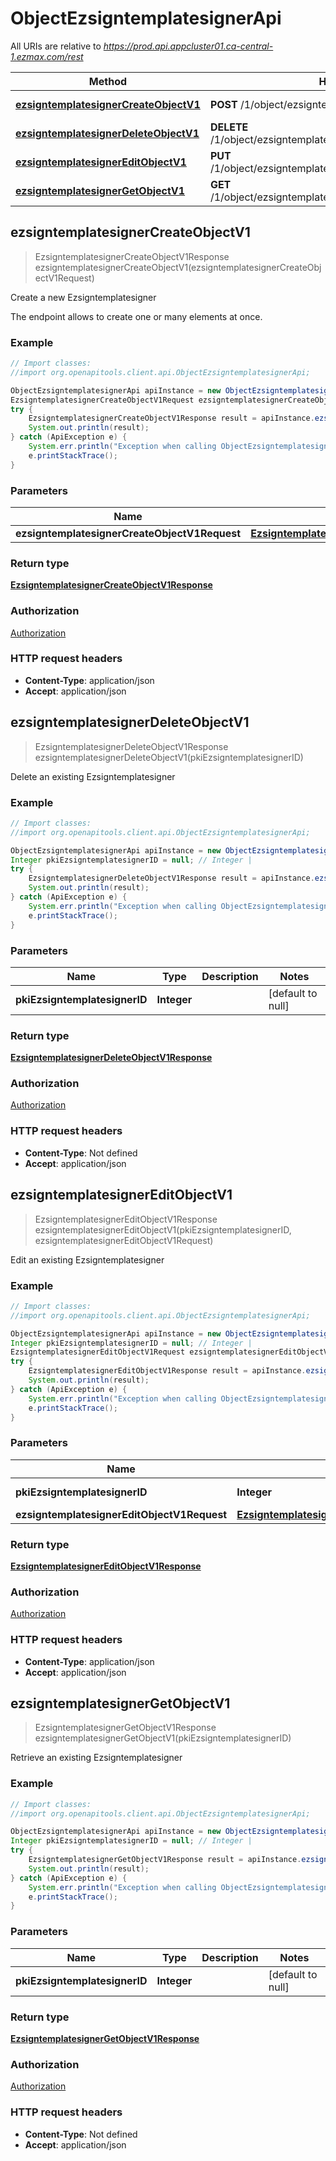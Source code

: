 # ObjectEzsigntemplatesignerApi

All URIs are relative to *https://prod.api.appcluster01.ca-central-1.ezmax.com/rest*

Method | HTTP request | Description
------------- | ------------- | -------------
[**ezsigntemplatesignerCreateObjectV1**](ObjectEzsigntemplatesignerApi.md#ezsigntemplatesignerCreateObjectV1) | **POST** /1/object/ezsigntemplatesigner | Create a new Ezsigntemplatesigner
[**ezsigntemplatesignerDeleteObjectV1**](ObjectEzsigntemplatesignerApi.md#ezsigntemplatesignerDeleteObjectV1) | **DELETE** /1/object/ezsigntemplatesigner/{pkiEzsigntemplatesignerID} | Delete an existing Ezsigntemplatesigner
[**ezsigntemplatesignerEditObjectV1**](ObjectEzsigntemplatesignerApi.md#ezsigntemplatesignerEditObjectV1) | **PUT** /1/object/ezsigntemplatesigner/{pkiEzsigntemplatesignerID} | Edit an existing Ezsigntemplatesigner
[**ezsigntemplatesignerGetObjectV1**](ObjectEzsigntemplatesignerApi.md#ezsigntemplatesignerGetObjectV1) | **GET** /1/object/ezsigntemplatesigner/{pkiEzsigntemplatesignerID} | Retrieve an existing Ezsigntemplatesigner



## ezsigntemplatesignerCreateObjectV1

> EzsigntemplatesignerCreateObjectV1Response ezsigntemplatesignerCreateObjectV1(ezsigntemplatesignerCreateObjectV1Request)

Create a new Ezsigntemplatesigner

The endpoint allows to create one or many elements at once.

### Example

```java
// Import classes:
//import org.openapitools.client.api.ObjectEzsigntemplatesignerApi;

ObjectEzsigntemplatesignerApi apiInstance = new ObjectEzsigntemplatesignerApi();
EzsigntemplatesignerCreateObjectV1Request ezsigntemplatesignerCreateObjectV1Request = new EzsigntemplatesignerCreateObjectV1Request(); // EzsigntemplatesignerCreateObjectV1Request | 
try {
    EzsigntemplatesignerCreateObjectV1Response result = apiInstance.ezsigntemplatesignerCreateObjectV1(ezsigntemplatesignerCreateObjectV1Request);
    System.out.println(result);
} catch (ApiException e) {
    System.err.println("Exception when calling ObjectEzsigntemplatesignerApi#ezsigntemplatesignerCreateObjectV1");
    e.printStackTrace();
}
```

### Parameters


Name | Type | Description  | Notes
------------- | ------------- | ------------- | -------------
 **ezsigntemplatesignerCreateObjectV1Request** | [**EzsigntemplatesignerCreateObjectV1Request**](EzsigntemplatesignerCreateObjectV1Request.md)|  |

### Return type

[**EzsigntemplatesignerCreateObjectV1Response**](EzsigntemplatesignerCreateObjectV1Response.md)

### Authorization

[Authorization](../README.md#Authorization)

### HTTP request headers

- **Content-Type**: application/json
- **Accept**: application/json


## ezsigntemplatesignerDeleteObjectV1

> EzsigntemplatesignerDeleteObjectV1Response ezsigntemplatesignerDeleteObjectV1(pkiEzsigntemplatesignerID)

Delete an existing Ezsigntemplatesigner



### Example

```java
// Import classes:
//import org.openapitools.client.api.ObjectEzsigntemplatesignerApi;

ObjectEzsigntemplatesignerApi apiInstance = new ObjectEzsigntemplatesignerApi();
Integer pkiEzsigntemplatesignerID = null; // Integer | 
try {
    EzsigntemplatesignerDeleteObjectV1Response result = apiInstance.ezsigntemplatesignerDeleteObjectV1(pkiEzsigntemplatesignerID);
    System.out.println(result);
} catch (ApiException e) {
    System.err.println("Exception when calling ObjectEzsigntemplatesignerApi#ezsigntemplatesignerDeleteObjectV1");
    e.printStackTrace();
}
```

### Parameters


Name | Type | Description  | Notes
------------- | ------------- | ------------- | -------------
 **pkiEzsigntemplatesignerID** | **Integer**|  | [default to null]

### Return type

[**EzsigntemplatesignerDeleteObjectV1Response**](EzsigntemplatesignerDeleteObjectV1Response.md)

### Authorization

[Authorization](../README.md#Authorization)

### HTTP request headers

- **Content-Type**: Not defined
- **Accept**: application/json


## ezsigntemplatesignerEditObjectV1

> EzsigntemplatesignerEditObjectV1Response ezsigntemplatesignerEditObjectV1(pkiEzsigntemplatesignerID, ezsigntemplatesignerEditObjectV1Request)

Edit an existing Ezsigntemplatesigner



### Example

```java
// Import classes:
//import org.openapitools.client.api.ObjectEzsigntemplatesignerApi;

ObjectEzsigntemplatesignerApi apiInstance = new ObjectEzsigntemplatesignerApi();
Integer pkiEzsigntemplatesignerID = null; // Integer | 
EzsigntemplatesignerEditObjectV1Request ezsigntemplatesignerEditObjectV1Request = new EzsigntemplatesignerEditObjectV1Request(); // EzsigntemplatesignerEditObjectV1Request | 
try {
    EzsigntemplatesignerEditObjectV1Response result = apiInstance.ezsigntemplatesignerEditObjectV1(pkiEzsigntemplatesignerID, ezsigntemplatesignerEditObjectV1Request);
    System.out.println(result);
} catch (ApiException e) {
    System.err.println("Exception when calling ObjectEzsigntemplatesignerApi#ezsigntemplatesignerEditObjectV1");
    e.printStackTrace();
}
```

### Parameters


Name | Type | Description  | Notes
------------- | ------------- | ------------- | -------------
 **pkiEzsigntemplatesignerID** | **Integer**|  | [default to null]
 **ezsigntemplatesignerEditObjectV1Request** | [**EzsigntemplatesignerEditObjectV1Request**](EzsigntemplatesignerEditObjectV1Request.md)|  |

### Return type

[**EzsigntemplatesignerEditObjectV1Response**](EzsigntemplatesignerEditObjectV1Response.md)

### Authorization

[Authorization](../README.md#Authorization)

### HTTP request headers

- **Content-Type**: application/json
- **Accept**: application/json


## ezsigntemplatesignerGetObjectV1

> EzsigntemplatesignerGetObjectV1Response ezsigntemplatesignerGetObjectV1(pkiEzsigntemplatesignerID)

Retrieve an existing Ezsigntemplatesigner



### Example

```java
// Import classes:
//import org.openapitools.client.api.ObjectEzsigntemplatesignerApi;

ObjectEzsigntemplatesignerApi apiInstance = new ObjectEzsigntemplatesignerApi();
Integer pkiEzsigntemplatesignerID = null; // Integer | 
try {
    EzsigntemplatesignerGetObjectV1Response result = apiInstance.ezsigntemplatesignerGetObjectV1(pkiEzsigntemplatesignerID);
    System.out.println(result);
} catch (ApiException e) {
    System.err.println("Exception when calling ObjectEzsigntemplatesignerApi#ezsigntemplatesignerGetObjectV1");
    e.printStackTrace();
}
```

### Parameters


Name | Type | Description  | Notes
------------- | ------------- | ------------- | -------------
 **pkiEzsigntemplatesignerID** | **Integer**|  | [default to null]

### Return type

[**EzsigntemplatesignerGetObjectV1Response**](EzsigntemplatesignerGetObjectV1Response.md)

### Authorization

[Authorization](../README.md#Authorization)

### HTTP request headers

- **Content-Type**: Not defined
- **Accept**: application/json


